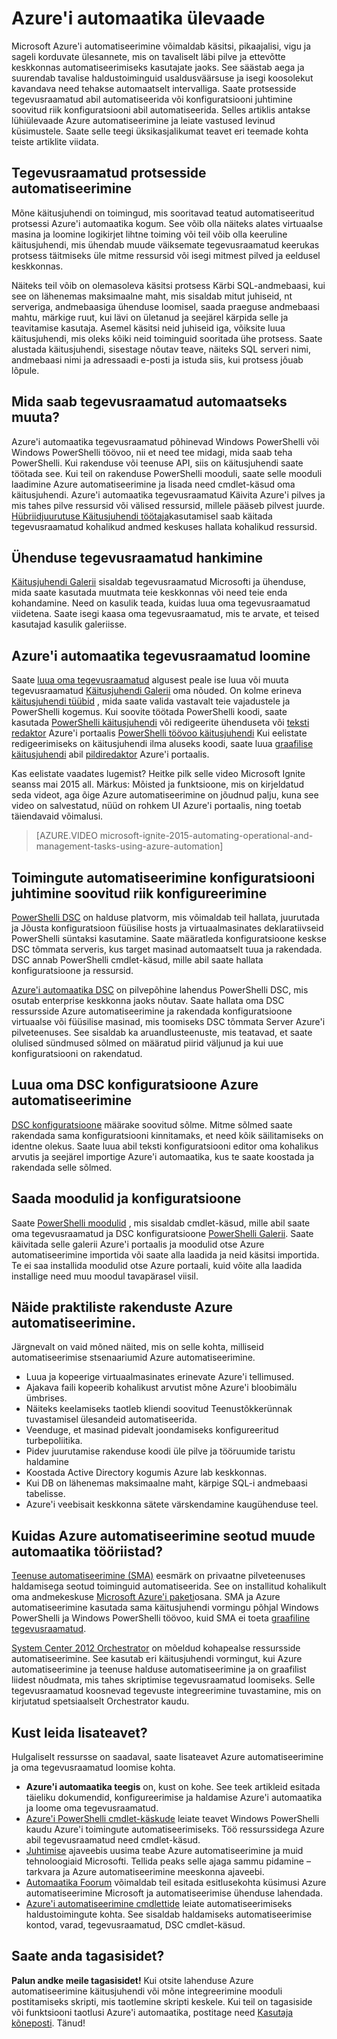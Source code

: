 <properties
    pageTitle="Mis on Azure automatiseerimine | Microsoft Azure'i"
    description="Siit saate teada, milline väärtus leiate Azure'i automatiseerimine ja saada vastuseid levinud küsimustele, nii et saate luua, kasutamise alustamisel tegevusraamatud ja Azure automatiseerimine DSC."
    services="automation"
    documentationCenter=""
    authors="mgoedtel"
    manager="jwhit"
    editor=""
    keywords="mis on automaatika, Azure'i automaatika, azure automatiseerimine näiteid"/>
<tags
    ms.service="automation"
    ms.workload="tbd"
    ms.tgt_pltfrm="na"
    ms.devlang="na"
    ms.topic="get-started-article" 
    ms.date="05/10/2016"
    ms.author="magoedte;bwren"/>

# <a name="azure-automation-overview"></a>Azure'i automaatika ülevaade

Microsoft Azure'i automatiseerimine võimaldab käsitsi, pikaajalisi, vigu ja sageli korduvate ülesannete, mis on tavaliselt läbi pilve ja ettevõtte keskkonnas automatiseerimiseks kasutajate jaoks. See säästab aega ja suurendab tavalise haldustoiminguid usaldusväärsuse ja isegi koosolekut kavandava need tehakse automaatselt intervalliga. Saate protsesside tegevusraamatud abil automatiseerida või konfiguratsiooni juhtimine soovitud riik konfiguratsiooni abil automatiseerida. Selles artiklis antakse lühiülevaade Azure automatiseerimine ja leiate vastused levinud küsimustele. Saate selle teegi üksikasjalikumat teavet eri teemade kohta teiste artiklite viidata.


## <a name="automating-processes-with-runbooks"></a>Tegevusraamatud protsesside automatiseerimine

Mõne käitusjuhendi on toimingud, mis sooritavad teatud automatiseeritud protsessi Azure'i automaatika kogum. See võib olla näiteks alates virtuaalse masina ja loomine logikirjet lihtne toiming või teil võib olla keeruline käitusjuhendi, mis ühendab muude väiksemate tegevusraamatud keerukas protsess täitmiseks üle mitme ressursid või isegi mitmest pilved ja eeldusel keskkonnas.  

Näiteks teil võib on olemasoleva käsitsi protsess Kärbi SQL-andmebaasi, kui see on lähenemas maksimaalne maht, mis sisaldab mitut juhiseid, nt serveriga, andmebaasiga ühenduse loomisel, saada praeguse andmebaasi mahtu, märkige ruut, kui lävi on ületanud ja seejärel kärpida selle ja teavitamise kasutaja. Asemel käsitsi neid juhiseid iga, võiksite luua käitusjuhendi, mis oleks kõiki neid toiminguid sooritada ühe protsess. Saate alustada käitusjuhendi, sisestage nõutav teave, näiteks SQL serveri nimi, andmebaasi nimi ja adressaadi e-posti ja istuda siis, kui protsess jõuab lõpule. 


## <a name="what-can-runbooks-automate"></a>Mida saab tegevusraamatud automaatseks muuta?

Azure'i automaatika tegevusraamatud põhinevad Windows PowerShelli või Windows PowerShelli töövoo, nii et need tee midagi, mida saab teha PowerShelli. Kui rakenduse või teenuse API, siis on käitusjuhendi saate töötada see. Kui teil on rakenduse PowerShelli mooduli, saate selle mooduli laadimine Azure automatiseerimine ja lisada need cmdlet-käsud oma käitusjuhendi. Azure'i automaatika tegevusraamatud Käivita Azure'i pilves ja mis tahes pilve ressursid või välised ressursid, millele pääseb pilvest juurde. [Hübriidjuurutuse Käitusjuhendi töötaja](automation-hybrid-runbook-worker.md)kasutamisel saab käitada tegevusraamatud kohalikud andmed keskuses hallata kohalikud ressursid. 


## <a name="getting-runbooks-from-the-community"></a>Ühenduse tegevusraamatud hankimine

[Käitusjuhendi Galerii](automation-runbook-gallery.md#runbooks-in-runbook-gallery) sisaldab tegevusraamatud Microsofti ja ühenduse, mida saate kasutada muutmata teie keskkonnas või need teie enda kohandamine. Need on kasulik teada, kuidas luua oma tegevusraamatud viidetena. Saate isegi kaasa oma tegevusraamatud, mis te arvate, et teised kasutajad kasulik galeriisse. 


## <a name="creating-runbooks-with-azure-automation"></a>Azure'i automaatika tegevusraamatud loomine 

Saate [luua oma tegevusraamatud](automation-creating-importing-runbook.md) algusest peale ise luua või muuta tegevusraamatud [Käitusjuhendi Galerii](http://msdn.microsoft.com/library/azure/dn781422.aspx) oma nõuded. On kolme erineva [käitusjuhendi tüübid](automation-runbook-types.md) , mida saate valida vastavalt teie vajadustele ja PowerShelli kogemus. Kui soovite töötada PowerShelli koodi, saate kasutada [PowerShelli käitusjuhendi](automation-runbook-types.md#powershell-runbooks) või redigeerite ühenduseta või [teksti redaktor](http://msdn.microsoft.com/library/azure/dn879137.aspx) Azure'i portaalis [PowerShelli töövoo käitusjuhendi](automation-runbook-types.md#powershell-workflow-runbooks) Kui eelistate redigeerimiseks on käitusjuhendi ilma aluseks koodi, saate luua [graafilise käitusjuhendi](automation-runbook-types.md#graphical-runbooks) abil [pildiredaktor](automation-graphical-authoring-intro.md) Azure'i portaalis. 

Kas eelistate vaadates lugemist? Heitke pilk selle video Microsoft Ignite seanss mai 2015 all. Märkus: Mõisted ja funktsioone, mis on kirjeldatud seda videot, aga õige Azure automatiseerimine on jõudnud palju, kuna see video on salvestatud, nüüd on rohkem UI Azure'i portaalis, ning toetab täiendavaid võimalusi.

> [AZURE.VIDEO microsoft-ignite-2015-automating-operational-and-management-tasks-using-azure-automation]


## <a name="automating-configuration-management-with-desired-state-configuration"></a>Toimingute automatiseerimine konfiguratsiooni juhtimine soovitud riik konfigureerimine 

[PowerShelli DSC](https://technet.microsoft.com/library/dn249912.aspx) on halduse platvorm, mis võimaldab teil hallata, juurutada ja Jõusta konfiguratsioon füüsilise hosts ja virtuaalmasinates deklaratiivseid PowerShelli süntaksi kasutamine. Saate määratleda konfiguratsioone keskse DSC tõmmata serveris, kus target masinad automaatselt tuua ja rakendada. DSC annab PowerShelli cmdlet-käsud, mille abil saate hallata konfiguratsioone ja ressursid.  

[Azure'i automaatika DSC](automation-dsc-overview.md) on pilvepõhine lahendus PowerShelli DSC, mis osutab enterprise keskkonna jaoks nõutav.  Saate hallata oma DSC ressursside Azure automatiseerimine ja rakendada konfiguratsioone virtuaalse või füüsilise masinad, mis toomiseks DSC tõmmata Server Azure'i pilveteenuses.  See sisaldab ka aruandlusteenuste, mis teatavad, et saate olulised sündmused sõlmed on määratud piirid väljunud ja kui uue konfiguratsiooni on rakendatud. 


## <a name="creating-your-own-dsc-configurations-with-azure-automation"></a>Luua oma DSC konfiguratsioone Azure automatiseerimine

[DSC konfiguratsioone](automation-dsc-overview.md#azure-automation-dsc-terms) määrake soovitud sõlme.  Mitme sõlmed saate rakendada sama konfiguratsiooni kinnitamaks, et need kõik säilitamiseks on identne olekus.  Saate luua abil teksti konfiguratsiooni editor oma kohalikus arvutis ja seejärel importige Azure'i automaatika, kus te saate koostada ja rakendada selle sõlmed.


## <a name="getting-modules-and-configurations"></a>Saada moodulid ja konfiguratsioone 

Saate [PowerShelli moodulid](automation-runbook-gallery.md#modules-in-powershell-gallery) , mis sisaldab cmdlet-käsud, mille abil saate oma tegevusraamatud ja DSC konfiguratsioone [PowerShelli Galerii](http://www.powershellgallery.com/). Saate käivitada selle galerii Azure'i portaalis ja moodulid otse Azure automatiseerimine importida või saate alla laadida ja neid käsitsi importida. Te ei saa installida moodulid otse Azure portaali, kuid võite alla laadida installige need muu moodul tavapärasel viisil. 


## <a name="example-practical-applications-of-azure-automation"></a>Näide praktiliste rakenduste Azure automatiseerimine. 

Järgnevalt on vaid mõned näited, mis on selle kohta, milliseid automatiseerimise stsenaariumid Azure automatiseerimine. 

* Luua ja kopeerige virtuaalmasinates erinevate Azure'i tellimused. 
* Ajakava faili kopeerib kohalikust arvutist mõne Azure'i bloobimälu ümbrises. 
* Näiteks keelamiseks taotleb kliendi soovitud Teenustõkkerünnak tuvastamisel ülesandeid automatiseerida. 
* Veenduge, et masinad pidevalt joondamiseks konfigureeritud turbepoliitika.
* Pidev juurutamise rakenduse koodi üle pilve ja tööruumide taristu haldamine 
* Koostada Active Directory kogumis Azure lab keskkonnas. 
* Kui DB on lähenemas maksimaalne maht, kärpige SQL-i andmebaasi tabelisse. 
* Azure'i veebisait keskkonna sätete värskendamine kaugühenduse teel. 


## <a name="how-does-azure-automation-relate-to-other-automation-tools"></a>Kuidas Azure automatiseerimine seotud muude automaatika tööriistad?

[Teenuse automatiseerimine (SMA)](http://technet.microsoft.com/library/dn469260.aspx) eesmärk on privaatne pilveteenuses haldamisega seotud toiminguid automatiseerida. See on installitud kohalikult oma andmekeskuse [Microsoft Azure'i paketi](https://www.microsoft.com/en-us/server-cloud/)osana. SMA ja Azure automatiseerimine kasutada sama käitusjuhendi vormingu põhjal Windows PowerShelli ja Windows PowerShelli töövoo, kuid SMA ei toeta [graafiline tegevusraamatud](automation-graphical-authoring-intro.md).  

[System Center 2012 Orchestrator](http://technet.microsoft.com/library/hh237242.aspx) on mõeldud kohapealse ressursside automatiseerimine. See kasutab eri käitusjuhendi vormingut, kui Azure automatiseerimine ja teenuse halduse automatiseerimine ja on graafilist liidest nõudmata, mis tahes skriptimise tegevusraamatud loomiseks. Selle tegevusraamatud koosnevad tegevuste integreerimine tuvastamine, mis on kirjutatud spetsiaalselt Orchestrator kaudu. 


## <a name="where-can-i-get-more-information"></a>Kust leida lisateavet? 

Hulgaliselt ressursse on saadaval, saate lisateavet Azure automatiseerimine ja oma tegevusraamatud loomise kohta. 

* **Azure'i automaatika teegis** on, kust on kohe. See teek artikleid esitada täieliku dokumendid, konfigureerimise ja haldamise Azure'i automaatika ja loome oma tegevusraamatud. 
* [Azure'i PowerShelli cmdlet-käskude](http://msdn.microsoft.com/library/jj156055.aspx) leiate teavet Windows PowerShelli kaudu Azure'i toimingute automatiseerimiseks. Töö ressurssidega Azure abil tegevusraamatud need cmdlet-käsud. 
* [Juhtimise](https://azure.microsoft.com/blog/tag/azure-automation/) ajaveebis uusima teabe Azure automatiseerimine ja muid tehnoloogiaid Microsofti. Tellida peaks selle ajaga sammu pidamine – tarkvara ja Azure automatiseerimine meeskonna ajaveebi. 
* [Automaatika Foorum](http://go.microsoft.com/fwlink/p/?LinkId=390561) võimaldab teil esitada esitlusekohta küsimusi Azure automatiseerimine Microsoft ja automatiseerimise ühenduse lahendada. 
* [Azure'i automatiseerimine cmdlettide](https://msdn.microsoft.com/library/mt244122.aspx) leiate automatiseerimiseks haldustoimingute kohta. See sisaldab haldamiseks automatiseerimise kontod, varad, tegevusraamatud, DSC cmdlet-käsud.


## <a name="can-i-provide-feedback"></a>Saate anda tagasisidet? 

**Palun andke meile tagasisidet!** Kui otsite lahenduse Azure automatiseerimine käitusjuhendi või mõne integreerimine mooduli postitamiseks skripti, mis taotlemine skripti keskele. Kui teil on tagasiside või funktsiooni taotlusi Azure'i automaatika, postitage need [Kasutaja kõneposti](http://feedback.windowsazure.com/forums/34192--general-feedback). Tänud! 


